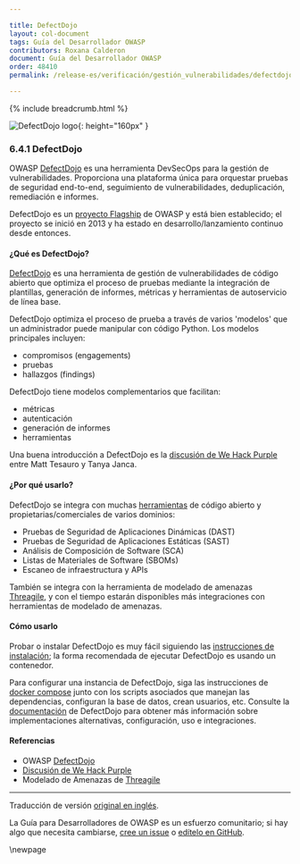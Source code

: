```yaml
---

title: DefectDojo
layout: col-document
tags: Guía del Desarrollador OWASP
contributors: Roxana Calderon
document: Guía del Desarrollador OWASP
order: 48410
permalink: /release-es/verificación/gestión_vulnerabilidades/defectdojo/

---
```


{% include breadcrumb.html %}

![DefectDojo logo](../../../../assets/images/logos/defectdojo.png "OWASP DefectDojo"){: height="160px" }

### 6.4.1 DefectDojo

OWASP [DefectDojo][defectdojo] es una herramienta DevSecOps para la gestión de vulnerabilidades.
Proporciona una plataforma única para orquestar pruebas de seguridad end-to-end, seguimiento de vulnerabilidades,
deduplicación, remediación e informes.

DefectDojo es un [proyecto Flagship][defectdojo-project] de OWASP y está bien establecido;
el proyecto se inició en 2013 y ha estado en desarrollo/lanzamiento continuo desde entonces.

#### ¿Qué es DefectDojo?

[DefectDojo][defectdojo] es una herramienta de gestión de vulnerabilidades de código abierto que optimiza el proceso de pruebas
mediante la integración de plantillas, generación de informes, métricas y herramientas de autoservicio de línea base.

DefectDojo optimiza el proceso de prueba a través de varios 'modelos' que un administrador puede manipular con código Python.
Los modelos principales incluyen:

* compromisos (engagements)
* pruebas
* hallazgos (findings)

DefectDojo tiene modelos complementarios que facilitan:

* métricas
* autenticación
* generación de informes
* herramientas

Una buena introducción a DefectDojo es la [discusión de We Hack Purple][purple] entre Matt Tesauro y Tanya Janca.

#### ¿Por qué usarlo?

DefectDojo se integra con muchas [herramientas][defectdojo-tools] de código abierto y propietarias/comerciales de varios dominios:

* Pruebas de Seguridad de Aplicaciones Dinámicas (DAST)
* Pruebas de Seguridad de Aplicaciones Estáticas (SAST)
* Análisis de Composición de Software (SCA)
* Listas de Materiales de Software (SBOMs)
* Escaneo de infraestructura y APIs

También se integra con la herramienta de modelado de amenazas [Threagile][threagile],
y con el tiempo estarán disponibles más integraciones con herramientas de modelado de amenazas.

#### Cómo usarlo

Probar o instalar DefectDojo es muy fácil siguiendo las [instrucciones de instalación][defectdojo-install];
la forma recomendada de ejecutar DefectDojo es usando un contenedor.

Para configurar una instancia de DefectDojo, siga las instrucciones de [docker compose][defectdojo-docker] junto con
los scripts asociados que manejan las dependencias, configuran la base de datos, crean usuarios, etc.
Consulte la [documentación][defectdojo-docs] de DefectDojo para obtener más información sobre implementaciones alternativas,
configuración, uso e integraciones.

#### Referencias

* OWASP [DefectDojo][defectdojo]
* [Discusión de We Hack Purple][purple]
* Modelado de Amenazas de [Threagile][threagile] 

----
Traducción de versión [original en inglés][release080401].

La Guía para Desarrolladores de OWASP es un esfuerzo comunitario; si hay algo que necesita cambiarse,
[cree un issue][issue080401] o [edítelo en GitHub][edit080401].

[release080401]: https://github.com/OWASP/www-project-developer-guide/blob/main/release/08-verification/04-vulnerability-management/01-defectdojo.md
[defectdojo]: https://www.defectdojo.com/
[defectdojo-docs]: https://documentation.defectdojo.com/
[defectdojo-docker]: https://github.com/DefectDojo/django-DefectDojo/blob/dev/readme-docs/DOCKER.md
[defectdojo-install]: https://docs.defectdojo.com/en/about_defectdojo/new_user_checklist/
[defectdojo-project]: https://owasp.org/www-project-defectdojo/
[defectdojo-tools]: https://www.defectdojo.com/integrations
[edit080401]: https://github.com/OWASP/www-project-developer-guide/blob/main/draft/08-verification/04-vulnerability-management/01-defectdojo.md
[issue080401]: https://github.com/OWASP/www-project-developer-guide/issues/new?labels=content&template=request.md&title=Update:%2008-verification/04-vulnerability-management/01-defectdojo
[purple]: https://www.youtube.com/watch?v=FMUrL3Jzmzg
[threagile]: https://threagile.io

\newpage
